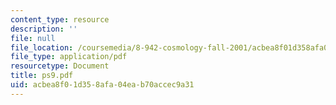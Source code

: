```yaml
---
content_type: resource
description: ''
file: null
file_location: /coursemedia/8-942-cosmology-fall-2001/acbea8f01d358afa04eab70accec9a31_ps9.pdf
file_type: application/pdf
resourcetype: Document
title: ps9.pdf
uid: acbea8f0-1d35-8afa-04ea-b70accec9a31
---
```

